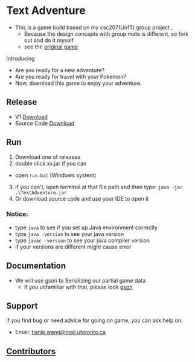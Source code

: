 # Text Adventure

- This is a game build based on my csc207(UofT) group project ,
  - Because the design concepts with group mate is different, so fork out and do it myself
  - see the [original game](https://github.com/CSC207-UofT/course-project-jerry-text-adventure)

Introducing

- Are you ready for a new adventure?
- Are you ready for travel with your Pokemon?
- Now, download this game to enjoy your adventure.

## Release

- V1 [Download](https://github.com/CSC207-UofT/course-project-jerry-text-adventure/releases/download/TextAdventureBetaV1.0.0/TextAdventure.zip)
- Source Code [Download](https://github.com/CSC207-UofT/course-project-jerry-text-adventure/archive/refs/heads/main.zip)

## Run

1. Download one of releases
2. double click xx.jar if you can
  - open `run.bat` (Windows system)
3. if you can't, open terminal at that file path and then type: `java -jar .\TextAdventure.jar`
4. Or download source code and use your IDE to open it

### Notice:

- type `java` to see if you set up Java environment correctly
- type `java -version` to see your java version
- type `javac -version` to see your java compiler version
- if your versions are different might cause error

## Documentation

- We will use gson to Serializing our partial game data
  - if you unfamiliar with that, please look [gson](https://github.com/google/gson)

## Support

if you find bug or need advice for going on game, you can ask help on:

- Email: tianle.wang@mail.utoronto.ca

## [Contributors](https://github.com/Yorafa/TextAdventure/graphs/contributors)
